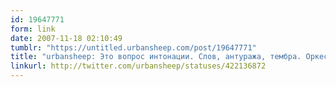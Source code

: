 ```yaml
---
id: 19647771
form: link
date: 2007-11-18 02:10:49
tumblr: "https://untitled.urbansheep.com/post/19647771"
title: "urbansheep: Это вопрос интонации. Слов, антуража, тембра. Оркестра, аранжировки. Возьми понемногу разного, забудь обо всём, и... ммм..."
linkurl: http://twitter.com/urbansheep/statuses/422136872
---
```


